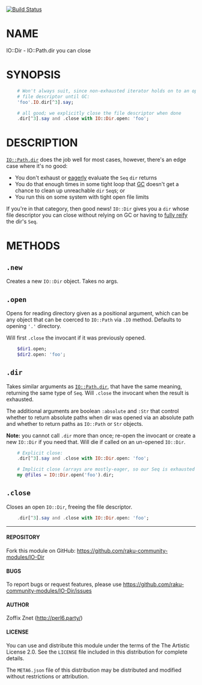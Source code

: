 [![Build Status](https://travis-ci.org/zoffixznet/perl6-IO-Dir.svg)](https://travis-ci.org/zoffixznet/perl6-IO-Dir)

# NAME

IO::Dir - IO::Path.dir you can close

# SYNOPSIS

```raku
    # Won't always suit, since non-exhausted iterator holds on to an open
    # file descriptor until GC:
    'foo'.IO.dir[^3].say;

    # all good; we explicitly close the file descriptor when done
    .dir[^3].say and .close with IO::Dir.open: 'foo';
```

# DESCRIPTION

[`IO::Path.dir`](https://docs.perl6.org/routine/dir) does the job well for
most cases, however, there's an edge case where it's no good:

- You don't exhaust or [eagerly](https://docs.perl6.org/routine/eager)
    evaluate the `Seq` `dir` returns
- You do that enough times in some tight loop that
[GC](https://en.wikipedia.org/wiki/Garbage_collection_(computer_science))
doesn't get a chance to clean up unreachable `dir` `Seq`s; or
- You run this on some system with tight open file limits

If you're in that category, then good news! `IO::Dir` gives you a `dir` whose
file descriptor you can close without relying on GC or having to [fully
reify](https://docs.perl6.org/language/glossary#index-entry-Reify)
the dir's `Seq`.

# METHODS

## `.new`

Creates a new `IO::Dir` object. Takes no args.

## `.open`

Opens for reading directory given as a positional argument, which can be
any object that can be coerced to `IO::Path` via `.IO` method. Defaults to
opening `'.'` directory.

Will first `.close` the invocant if it was previously opened.

```raku
    $dir1.open;
    $dir2.open: 'foo';
```

## `.dir`

Takes similar arguments as
[`IO::Path.dir`](https://docs.raku.org/routine/dir), that have the same
meaning, returning the same type of `Seq`. Will `.close` the invocant when
the result is exhausted.

The additional arguments are boolean `:absolute` and `:Str` that control whether to return absolute paths when dir was opened via an absolute path and whether to
return paths as `IO::Path` or `Str` objects.

**Note:** you cannot call `.dir` more than once; re-open the
invocant or create a new `IO::Dir` if you need that. Will die if called on
an un-opened `IO::Dir`.

```raku
    # Explicit close:
    .dir[^3].say and .close with IO::Dir.open: 'foo';

    # Implicit close (arrays are mostly-eager, so our Seq is exhausted here)
    my @files = IO::Dir.open('foo').dir;
```

## `.close`

Closes an open `IO::Dir`, freeing the file descriptor.

```raku
    .dir[^3].say and .close with IO::Dir.open: 'foo';
```

----

#### REPOSITORY

Fork this module on GitHub:
https://github.com/raku-community-modules/IO-Dir

#### BUGS

To report bugs or request features, please use
https://github.com/raku-community-modules/IO-Dir/issues

#### AUTHOR

Zoffix Znet (http://perl6.party/)

#### LICENSE

You can use and distribute this module under the terms of the
The Artistic License 2.0. See the `LICENSE` file included in this
distribution for complete details.

The `META6.json` file of this distribution may be distributed and modified
without restrictions or attribution.
